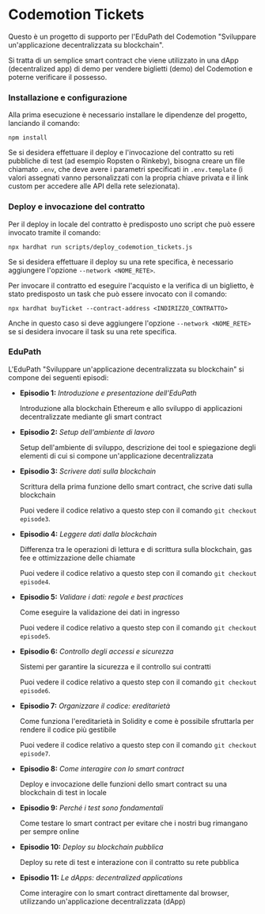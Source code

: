 # Codemotion Tickets

Questo è un progetto di supporto per l'EduPath del Codemotion "Sviluppare un'applicazione decentralizzata su blockchain".

Si tratta di un semplice smart contract che viene utilizzato in una dApp (decentralized app) di demo per vendere biglietti (demo) del Codemotion e poterne verificare il possesso.

### Installazione e configurazione

Alla prima esecuzione è necessario installare le dipendenze del progetto, lanciando il comando:

```npm install```

Se si desidera effettuare il deploy e l'invocazione del contratto su reti pubbliche di test (ad esempio Ropsten o Rinkeby), bisogna creare un file chiamato `.env`, che deve avere i parametri specificati in `.env.template` (i valori assegnati vanno personalizzati con la propria chiave privata e il link custom per accedere alle API della rete selezionata).

### Deploy e invocazione del contratto

Per il deploy in locale del contratto è predisposto uno script che può essere invocato tramite il comando:

```npx hardhat run scripts/deploy_codemotion_tickets.js```

Se si desidera effettuare il deploy su una rete specifica, è necessario aggiungere l'opzione `--network <NOME_RETE>`.

Per invocare il contratto ed eseguire l'acquisto e la verifica di un biglietto, è stato predisposto un task che può essere invocato con il comando:

```npx hardhat buyTicket --contract-address <INDIRIZZO_CONTRATTO>```

Anche in questo caso si deve aggiungere l'opzione `--network <NOME_RETE>` se si desidera invocare il task su una rete specifica.

### EduPath

L'EduPath "Sviluppare un'applicazione decentralizzata su blockchain" si compone dei seguenti episodi:

* **Episodio 1:** *Introduzione e presentazione dell'EduPath*

    Introduzione alla blockchain Ethereum e allo sviluppo di applicazioni decentralizzate mediante gli smart contract

* **Episodio 2:** *Setup dell'ambiente di lavoro*

    Setup dell'ambiente di sviluppo, descrizione dei tool e spiegazione degli elementi di cui si compone un'applicazione decentralizzata

* **Episodio 3:** *Scrivere dati sulla blockchain*

    Scrittura della prima funzione dello smart contract, che scrive dati sulla blockchain
    
    Puoi vedere il codice relativo a questo step con il comando `git checkout episode3`.

* **Episodio 4:** *Leggere dati dalla blockchain*

    Differenza tra le operazioni di lettura e di scrittura sulla blockchain, gas fee e ottimizzazione delle chiamate
    
    Puoi vedere il codice relativo a questo step con il comando `git checkout episode4`.

* **Episodio 5:** *Validare i dati: regole e best practices*

    Come eseguire la validazione dei dati in ingresso
    
    Puoi vedere il codice relativo a questo step con il comando `git checkout episode5`.

* **Episodio 6:** *Controllo degli accessi e sicurezza*

    Sistemi per garantire la sicurezza e il controllo sui contratti
    
    Puoi vedere il codice relativo a questo step con il comando `git checkout episode6`.

* **Episodio 7:** *Organizzare il codice: ereditarietà*

    Come funziona l'ereditarietà in Solidity e come è possibile sfruttarla per rendere il codice più gestibile
    
    Puoi vedere il codice relativo a questo step con il comando `git checkout episode7`.

* **Episodio 8:** *Come interagire con lo smart contract*

    Deploy e invocazione delle funzioni dello smart contract su una blockchain di test in locale
    
* **Episodio 9:** *Perché i test sono fondamentali*

    Come testare lo smart contract per evitare che i nostri bug rimangano per sempre online

* **Episodio 10:** *Deploy su blockchain pubblica*

    Deploy su rete di test e interazione con il contratto su rete pubblica

* **Episodio 11:** *Le dApps: decentralized applications*

    Come interagire con lo smart contract direttamente dal browser, utilizzando un'applicazione decentralizzata (dApp)
